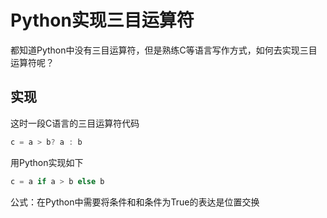 # Python实现三目运算符

都知道Python中没有三目运算符，但是熟练C等语言写作方式，如何去实现三目运算符呢？



## 实现

这时一段C语言的三目运算符代码

```c
c = a > b? a : b
```

用Python实现如下

```python
c = a if a > b else b
```



公式：在Python中需要将条件和和条件为True的表达是位置交换